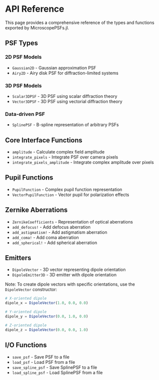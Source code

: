 # API Reference

This page provides a comprehensive reference of the types and functions exported by MicroscopePSFs.jl.

## PSF Types

### 2D PSF Models

* `Gaussian2D` - Gaussian approximation PSF
* `Airy2D` - Airy disk PSF for diffraction-limited systems

### 3D PSF Models

* `Scalar3DPSF` - 3D PSF using scalar diffraction theory
* `Vector3DPSF` - 3D PSF using vectorial diffraction theory

### Data-driven PSF

* `SplinePSF` - B-spline representation of arbitrary PSFs

## Core Interface Functions

* `amplitude` - Calculate complex field amplitude
* `integrate_pixels` - Integrate PSF over camera pixels
* `integrate_pixels_amplitude` - Integrate complex amplitude over pixels

## Pupil Functions

* `PupilFunction` - Complex pupil function representation
* `VectorPupilFunction` - Vector pupil for polarization effects

## Zernike Aberrations

* `ZernikeCoefficients` - Representation of optical aberrations
* `add_defocus!` - Add defocus aberration
* `add_astigmatism!` - Add astigmatism aberration
* `add_coma!` - Add coma aberration
* `add_spherical!` - Add spherical aberration

## Emitters

* `DipoleVector` - 3D vector representing dipole orientation
* `DipoleEmitter3D` - 3D emitter with dipole orientation

Note: To create dipole vectors with specific orientations, use the `DipoleVector` constructor:

```julia
# X-oriented dipole
dipole_x = DipoleVector(1.0, 0.0, 0.0)

# Y-oriented dipole
dipole_y = DipoleVector(0.0, 1.0, 0.0)

# Z-oriented dipole
dipole_z = DipoleVector(0.0, 0.0, 1.0)
```

## I/O Functions

* `save_psf` - Save PSF to a file
* `load_psf` - Load PSF from a file
* `save_spline_psf` - Save SplinePSF to a file
* `load_spline_psf` - Load SplinePSF from a file